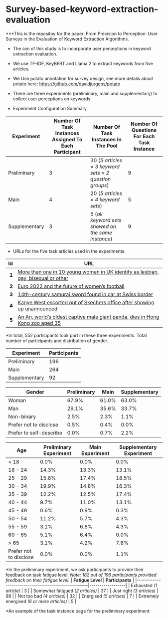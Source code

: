# Survey-based-keyword-extraction-evaluation

***This is the repositoy for the paper: From Precision to Perception: User Surveys in the Evaluation of Keyword Extraction Algorithms.
* The aim of this study is to incorporate user perceptions in keyword extraction evaluation.
* We use TF-IDF, KeyBERT and Llama 2 to extract keywords from five articles.
* We Use potato annotation for survey design, see more details about potato here: https://github.com/davidjurgens/potato
* There are three experiments (preliminary, main and supplementary) to collect user perceptions on keywords.

* Experiment Configuration Summary

| **Experiment**     | **Number Of Task Instances Assigned To Each Participant** | **Number Of Task Instances In The Pool**                                          | **Number Of Questions For Each Task Instance** |
|--------------------|------------------------------------------------------------|------------------------------------------------------------------------------------|-----------------------------------------------|
| Preliminary        | 3                                                          | 30 (*5 articles × 3 keyword sets × 2 question groups*)                             | 9                                             |
| Main               | 4                                                          | 20 (*5 articles × 4 keyword sets*)                                                 | 5                                             |
| Supplementary      | 3                                                          | 5 (*all keyword sets showed on the same instance*)                                 | 9                                             |

* URLs for the five task articles used in the experiments:

| **Id** | **URL** |
|-------:|---------|
| **1** | [More than one in 10 young women in UK identify as lesbian, gay, bisexual or other](https://www.theguardian.com/society/2022/may/25/more-than-one-in-10-young-women-now-identify-lesbian-gay-bisexual-or-other) |
| **2** | [Euro 2022 and the future of women’s football](https://www.theguardian.com/news/audio/2022/jul/29/euro-2022-and-the-future-of-womens-football) |
| **3** | [14th-century samurai sword found in car at Swiss border](https://www.theguardian.com/world/2022/may/31/14th-century-samurai-sword-found-in-car-at-swiss-border) |
| **4** | [Kanye West escorted out of Skechers office after showing up unannounced](https://www.theguardian.com/music/2022/oct/26/kanye-west-escorted-out-skechers) |
| **5** | [An An, world’s oldest captive male giant panda, dies in Hong Kong zoo aged 35](https://www.theguardian.com/world/2022/jul/21/an-an-worlds-oldest-captive-male-giant-panda-dies-in-hong-kong-zoo-aged-35) |

*In total, 552 participants took part in these three experiments.
Total number of participants and distribution of gender.

| Experiment       | Participants |
|------------------|--------------|
| Preliminary      | 196          |
| Main             | 264          |
| Supplementary    | 92           |

| Gender                    | Preliminary | Main  | Supplementary |
|---------------------------|-------------|-------|----------------|
| Woman                     | 67.9%       | 61.0% | 63.0%          |
| Man                       | 29.1%       | 35.6% | 33.7%          |
| Non-binary                | 2.5%        | 2.3%  | 1.1%           |
| Prefer not to disclose    | 0.5%        | 0.4%  | 0.0%           |
| Prefer to self-describe   | 0.0%        | 0.7%  | 2.2%           |

| Age                  | Preliminary Experiment | Main Experiment | Supplementary Experiment |
|----------------------|------------------------|------------------|---------------------------|
| < 18                | 0.0%                   | 0.0%             | 0.0%                      |
| 18 - 24             | 14.3%                  | 13.3%            | 13.1%                     |
| 25 - 29             | 15.8%                  | 17.4%            | 18.5%                     |
| 30 - 34             | 19.9%                  | 14.8%            | 16.3%                     |
| 35 - 39             | 12.2%                  | 12.5%            | 17.4%                     |
| 40 - 44             | 9.7%                   | 11.0%            | 13.1%                     |
| 45 - 49             | 0.6%                   | 0.9%             | 0.3%                      |
| 50 - 54             | 11.2%                  | 5.7%             | 4.3%                      |
| 55 - 59             | 3.1%                   | 6.8%             | 4.3%                      |
| 60 - 65             | 5.1%                   | 6.4%             | 0.0%                      |
| > 65                | 3.1%                   | 4.2%             | 7.6%                      |
| Prefer not to disclose | 0.0%               | 0.0%             | 1.1%                      |

*In the preliminary experiment, we ask participants to provide their feedback on task fatigue level:
*Note: 182 out of 196 participants provided feedback on their fatigue level.*
| **Fatigue Level**                                   | **Participants** |
|-----------------------------------------------------|------------------|
| Exhausted *(1 article)*                             | 3                |
| Somewhat fatigued *(2 articles)*                    | 37               |
| Just right *(3 articles)*                           | 98               |
| Not too bad *(4 articles)*                          | 32               |
| Energised *(5 articles)*                            | 7                |
| Extremely energised *(6 or more articles)*          | 5                |

*An example of the task instance page for the preliminary experiment:
